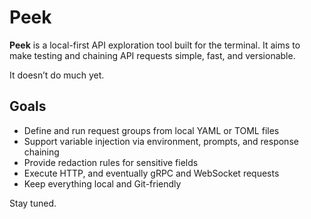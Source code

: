 # Peek

**Peek** is a local-first API exploration tool built for the terminal. It aims to make testing and chaining API requests simple, fast, and versionable.

It doesn’t do much yet.

## Goals

- Define and run request groups from local YAML or TOML files
- Support variable injection via environment, prompts, and response chaining
- Provide redaction rules for sensitive fields
- Execute HTTP, and eventually gRPC and WebSocket requests
- Keep everything local and Git-friendly

Stay tuned.


